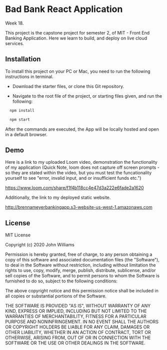 # Bad Bank React Application

Week 18.

This project is the capstone project for semester 2, of MIT - Front End Banking Application. Here we learn to build, and deploy on live cloud services. 


## Installation

To install this project on your PC or Mac, you need to run the following instructions in terminal.

- Download the starter files, or clone this Git repository.

- Navigate to the root file of the project, or starting files given, and run the following:
```bash
  npm install 

  npm start
```
After the commands are executed, the App will be locally hosted and open in a default browser. 

    
## Demo

Here is a link to my uploaded Loom video, demonstration the functionality of my application (Quick Note, loom does not capture off screen prompts - so they are stated within the video, but you must test the funcationality yourself to see "error, invalid input, and or insufficient funds etc.")

https://www.loom.com/share/f1f4b118cc4e47d3a222e6fade2a1620

Additionally, the link to my deployed static website.

http://brennameyerbankingapp.s3-website-us-west-1.amazonaws.com


## License
MIT License

Copyright (c) 2020 John Williams

Permission is hereby granted, free of charge, to any person obtaining a copy of this software and associated documentation files (the "Software"), to deal in the Software without restriction, including without limitation the rights to use, copy, modify, merge, publish, distribute, sublicense, and/or sell copies of the Software, and to permit persons to whom the Software is furnished to do so, subject to the following conditions:

The above copyright notice and this permission notice shall be included in all copies or substantial portions of the Software.

THE SOFTWARE IS PROVIDED "AS IS", WITHOUT WARRANTY OF ANY KIND, EXPRESS OR IMPLIED, INCLUDING BUT NOT LIMITED TO THE WARRANTIES OF MERCHANTABILITY, FITNESS FOR A PARTICULAR PURPOSE AND NONINFRINGEMENT. IN NO EVENT SHALL THE AUTHORS OR COPYRIGHT HOLDERS BE LIABLE FOR ANY CLAIM, DAMAGES OR OTHER LIABILITY, WHETHER IN AN ACTION OF CONTRACT, TORT OR OTHERWISE, ARISING FROM, OUT OF OR IN CONNECTION WITH THE SOFTWARE OR THE USE OR OTHER DEALINGS IN THE SOFTWARE.

